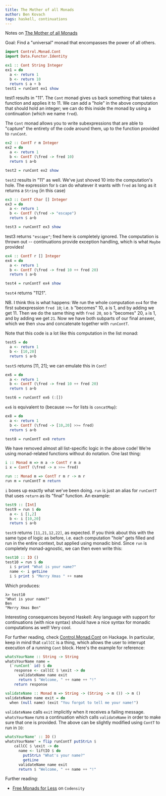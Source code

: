 ```yaml
---
title: The Mother of all Monads
author: Ben Kovach
tags: haskell, continuations
---
```


Notes on [The Mother of all Monads](http://blog.sigfpe.com/2008/12/mother-of-all-monads.html)

Goal: Find a "universal" monad that encompasses the power of all others.

```haskell
import Control.Monad.Cont
import Data.Functor.Identity

ex1 :: Cont String Integer
ex1 = do 
  a <- return 1
  b <- return 10
  return $ a + b
test1 = runCont ex1 show
```

test1 results in "11". The `Cont` monad gives us back something that takes a function and applies it to 11. We can add a "hole" in the above computation that should hold an integer; we can do this inside the monad by using a continuation (which we name `fred`).

The `Cont` monad allows you to write subexpressions that are able to "capture" the entirety of the code around them, up to the function provided to `runCont`.

```haskell
ex2 :: ContT r m Integer
ex2 = do
  a <- return 1
  b <- ContT (\fred -> fred 10)
  return $ a+b

test2 = runCont ex2 show
```

`test2` results in "11" as well. We've just shoved 10 into the computation's hole. The expression for `b` can do whatever it wants with `fred` as long as it returns a `String` (in this case)

```haskell
ex3 :: ContT Char [] Integer
ex3 = do
  a <- return 1
  b <- ContT (\fred -> "escape")
  return $ a+b

test3 = runContT ex3 show 
```

test3 returns `"escape"`; fred here is completely ignored. The computation is thrown out -- continuations provide exception handling, which is what `Maybe` provides!

```haskell
ex4 :: ContT r [] Integer
ex4 = do
  a <- return 1
  b <- ContT (\fred -> fred 10 ++ fred 20)
  return $ a+b

test4 = runContT ex4 show
```

`test4` returns "1121".

NB. I think this is what happens: We run the whole computation `ex4` for the first subexpression `fred 10`; i.e. `b` "becomes" 10, a is 1, and by adding we get 11. Then we do the same thing with `fred 20`, so `b` "becomes" 20, `a` is 1, and by adding we get `21`. Now we have both subparts of our final answer, which we then `show` and concatenate together with `runContT`.

Note that this code is a lot like this computation in the list monad:

```haskell
test5 = do
  a <- return 1
  b <- [10,20]
  return $ a+b
```

`test5` returns [11, 21]; we can emulate this in `Cont`!

```haskell
ex6 = do
  a <- return 1
  b <- ContT (\fred -> fred 10 ++ fred 20)
  return $ a+b

test6 = runContT ex6 (:[])
```

`ex6` is equivalent to (because `>>=` for lists is `concatMap`):

```haskell
ex8 = do
  a <- return 1
  b <- ContT (\fred -> [10,20] >>= fred)
  return $ a+b

test8 = runContT ex8 return
```

We have removed almost all list-specific logic in the above code! We're using monad-related functions without do notation. One last thing:

```haskell
i :: Monad m => m a -> ContT r m a
i x = ContT (\fred -> x >>= fred)

run :: Monad m => ContT r m r -> m r
run m = runContT m return
```

`i` boxes up exactly what we've been doing. `run` is just an alias for `runContT` that uses `return` as its "final" function. An example:

```haskell
test9 :: [Int]
test9 = run $ do
  a <- i [1,2]
  b <- i [10,20]
  return $ a+b
```

`test9` returns `[11,21,12,22]`, as expected. If you think about this with the same type of logic as before, i.e. each computation "hole" gets filled and run in the entire context, but applied using monadic bind. Since `run` is completely monad-agnostic, we can then even write this:

```haskell
test10 :: IO ()
test10 = run $ do
  i $ print "What is your name?"
  name <- i getLine
  i $ print $ "Merry Xmas " ++ name
```

Which produces:

```
λ> test10
"What is your name?"
Ben
"Merry Xmas Ben"
```

Interesting consequences beyond Haskell: Any language with support for continuations (with nice syntax) should have a nice syntax for monadic computations as well! Very cool.

For further reading, check [Control.Monad.Cont](http://hackage.haskell.org/package/mtl-2.0.1.0/docs/Control-Monad-Cont.html) on Hackage. In particular, keep in mind that `callCC` is a thing, which allows the user to interrupt execution of a running `Cont` block. Here's the example for reference:

```haskell
whatsYourName :: String -> String
whatsYourName name =
  (`runCont` id) $ do                    
    response <- callCC $ \exit -> do     
      validateName name exit             
      return $ "Welcome, " ++ name ++ "!"
    return response                      

validateName :: Monad m => String -> (String -> m ()) -> m ()
validateName name exit = do
  when (null name) (exit "You forgot to tell me your name!")
```

`validateName` calls `exit` implicitly when it receives a failing message. `whatsYourName` runs a continuation which calls `validateName` in order to make sure that one is provided. The above can be slightly modified using `ContT` to run in `IO`:

```haskell
whatsYourName' :: IO ()
whatsYourName' = flip runContT putStrLn $ 
    callCC $ \exit -> do
      name <- liftIO $ do
        putStrLn "What's your name?"
        getLine
      validateName name exit             
      return $ "Welcome, " ++ name ++ "!"
```

Further reading: 
- [Free Monads for Less](http://comonad.com/reader/2011/free-monads-for-less/) on `Codensity`